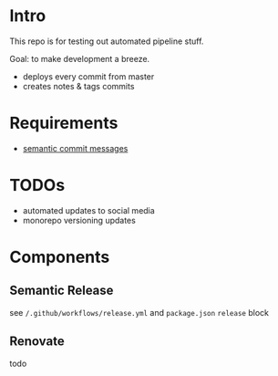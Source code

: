# Intro
This repo is for testing out automated pipeline stuff.

Goal: to make development a breeze.
- deploys every commit from master
- creates notes & tags commits

# Requirements
- [semantic commit messages](https://github.com/angular/angular/blob/main/CONTRIBUTING.md#-commit-message-format)

# TODOs
- automated updates to social media
- monorepo versioning updates

# Components
## Semantic Release
see `/.github/workflows/release.yml` and `package.json` `release` block

## Renovate
todo
